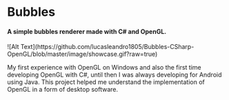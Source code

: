 # Bubbles

<h4>A simple bubbles renderer made with C# and OpenGL.</h4>
![Alt Text](https://github.com/lucasleandro1805/Bubbles-CSharp-OpenGL/blob/master/image/showcase.gif?raw=true)

<p>
My first experience with OpenGL on Windows and also the first time developing OpenGL with C#, until then I was always developing for Android using Java.
This project helped me understand the implementation of OpenGL in a form of desktop software.
</p>